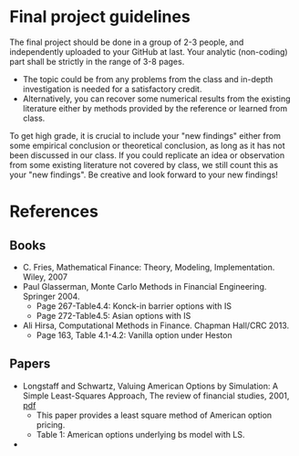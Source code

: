 # Final project guidelines

The final project should be done in a group of 2-3 people, and independently uploaded to your GitHub at last. Your analytic (non-coding) part shall be strictly in the range of 3-8 pages. 

- The topic could be from any problems from the class and in-depth investigation is needed for a satisfactory credit. 
- Alternatively, you can recover some numerical results from the existing literature either by methods provided by the reference or learned from class. 

To get high grade, it is crucial to include your "new findings" either from some empirical conclusion or theoretical conclusion, as long as it has not been discussed in our class. If you could replicate an idea or observation from some existing literature not covered by class, we still count this as your "new findings".
Be creative and look forward to your new findings!


# References

## Books
- C. Fries, Mathematical Finance: Theory, Modeling, Implementation. Wiley, 2007
- Paul Glasserman, Monte Carlo Methods in Financial Engineering. Springer 2004.
  - Page 267-Table4.4: Konck-in barrier options with IS
  - Page 272-Table4.5: Asian options with IS
- Ali Hirsa, Computational Methods in Finance. Chapman Hall/CRC 2013.
  - Page 163, Table 4.1-4.2: Vanilla option under Heston
## Papers
- Longstaff and Schwartz, Valuing American Options by Simulation: A Simple Least-Squares Approach, The review of financial studies, 2001, [pdf](https://github.com/songqsh/songqsh.github.io/blob/master/paper/01LSAmericanOption.pdf)
  - This paper provides a least square method of American option pricing. 
  - Table 1: American options underlying bs model with LS.
- 
